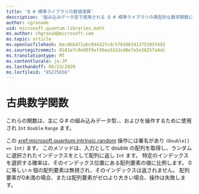 ```yaml
---
title: 'Q # 標準ライブラリの数値演算'
description: '組み込みデータ型で使用される Q # 標準ライブラリの典型的な数学関数について説明します。'
author: cgranade
uid: microsoft.quantum.libraries.math
ms.author: chgranad@microsoft.com
ms.topic: article
ms.openlocfilehash: bec866472abc0d4327cdc570306341375395f492
ms.sourcegitcommit: 0181e7c9e98f9af30ea32d3cd8e7e5e30257a4dc
ms.translationtype: MT
ms.contentlocale: ja-JP
ms.lasthandoff: 06/23/2020
ms.locfileid: "85275656"
---
```

# <a name="classical-mathematical-functions"></a>古典数学関数 #

これらの関数は、主に Q # の組み込みデータ型、、およびを操作するために使用され `Int` `Double` `Range` ます。

この <xref:microsoft.quantum.intrinsic.random> 操作には署名があり `(Double[] => Int)` ます。
このメソッドは、入力として double の配列を取得し、ランダムに選択されたインデックスをとして配列に返し `Int` ます。
特定のインデックスを選択する確率は、そのインデックス位置にある配列要素の値に比例します。 0に等しい n 個の配列要素は無視され、そのインデックスは返されません。
配列要素が0未満の場合、または配列要素がゼロより大きい場合、操作は失敗します。
